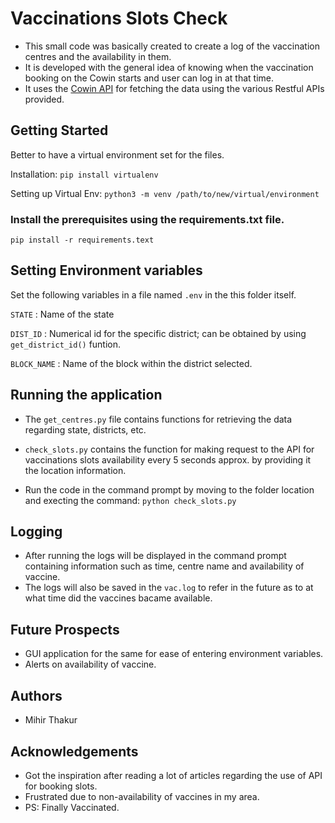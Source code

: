 # Vaccinations Slots Check

- This small code was basically created to create a log of the vaccination centres and the availability in them.
- It is developed with the general idea of knowing when the vaccination booking on the Cowin starts and user can log in at that time.
- It uses the [Cowin API](https://apisetu.gov.in/public/marketplace/api/cowin) for fetching the data using the various Restful APIs provided.

## Getting Started

Better to have a virtual environment set for the files.

Installation: 
<code>pip install virtualenv</code>
<!-- ```sdgghhfh``` -->
Setting up Virtual Env: ```python3 -m venv /path/to/new/virtual/environment```

### Install the prerequisites using the requirements.txt file.

```pip install -r requirements.text```

## Setting Environment variables

Set the following variables in a file named ```.env``` in the this folder itself.

```STATE``` : Name of the state

```DIST_ID``` : Numerical id for the specific district; can be obtained by using ```get_district_id()``` funtion.

```BLOCK_NAME``` : Name of the block within the district selected.

## Running the application

- The ```get_centres.py``` file contains functions for retrieving the data regarding state, districts, etc.

- ```check_slots.py``` contains the function for making request to the API for vaccinations slots availability every 5 seconds approx. by providing it the location information.

- Run the code in the command prompt by moving to the folder location and execting the command:
```python check_slots.py```

## Logging
- After running the logs will be displayed in the command prompt containing information such as time, centre name and availability of vaccine.
- The logs will also be saved in the ```vac.log``` to refer in the future as to at what time did the vaccines bacame available.

## Future Prospects
- GUI application for the same for ease of entering environment variables.
- Alerts on availability of vaccine.

## Authors
- Mihir Thakur

## Acknowledgements
- Got the inspiration after reading a lot of articles regarding the use of API for booking slots.
- Frustrated due to non-availability of vaccines in my area.
- PS: Finally Vaccinated.